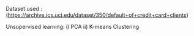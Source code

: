 Dataset used : (https://archive.ics.uci.edu/dataset/350/default+of+credit+card+clients)

Unsupervised learning:
i) PCA
ii) K-means Clustering
